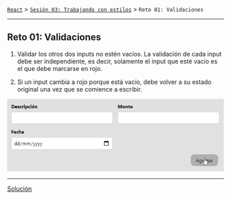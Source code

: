 [`React`](../../README.md) > [`Sesión 03: Trabajando con estilos`](../Readme.md) > `Reto 01: Validaciones`

---

## Reto 01: Validaciones

1. Validar los otros dos inputs no estén vacíos. La validación de cada input debe ser independiente, es decir, solamente el input que esté vacío es el que debe marcarse en rojo.

2. Si un input cambia a rojo porque está vacío, debe volver a su estado original una vez que se comience a escribir.

![Validations](./assets/validations.gif)

---

[Solución](./Solucion/Readme.md)
